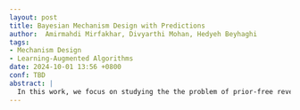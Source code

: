 ```yaml
---
layout: post
title: Bayesian Mechanism Design with Predictions
author:  Amirmahdi Mirfakhar, Divyarthi Mohan, Hedyeh Beyhaghi
tags:
- Mechanism Design
- Learning-Augmented Algorithms
date: 2024-10-01 13:56 +0800
conf: TBD
abstract: |
  In this work, we focus on studying the the problem of prior-free revenue maximization problem with hints.
---
```


